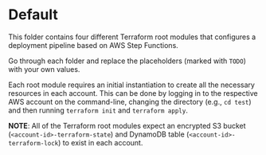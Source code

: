 # Default
This folder contains four different Terraform root modules that configures a deployment pipeline based on AWS Step Functions.

Go through each folder and replace the placeholders (marked with `TODO`) with your own values.

Each root module requires an initial instantiation to create all the necessary resources in each account. This can be done by logging in to the respective AWS account on the command-line, changing the directory (e.g., `cd test`) and then running `terraform init` and `terraform apply`.

**NOTE**: All of the Terraform root modules expect an encrypted S3 bucket (`<account-id>-terraform-state`) and DynamoDB table (`<account-id>-terraform-lock`) to exist in each account.
